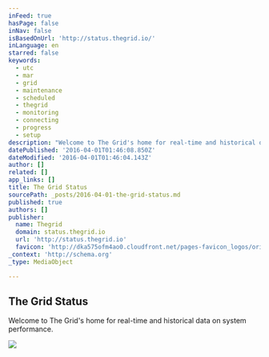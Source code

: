 ```yaml
---
inFeed: true
hasPage: false
inNav: false
isBasedOnUrl: 'http://status.thegrid.io/'
inLanguage: en
starred: false
keywords:
  - utc
  - mar
  - grid
  - maintenance
  - scheduled
  - thegrid
  - monitoring
  - connecting
  - progress
  - setup
description: "Welcome to The Grid's home for real-time and historical data on system performance."
datePublished: '2016-04-01T01:46:08.850Z'
dateModified: '2016-04-01T01:46:04.143Z'
author: []
related: []
app_links: []
title: The Grid Status
sourcePath: _posts/2016-04-01-the-grid-status.md
published: true
authors: []
publisher:
  name: Thegrid
  domain: status.thegrid.io
  url: 'http://status.thegrid.io'
  favicon: 'http://dka575ofm4ao0.cloudfront.net/pages-favicon_logos/original/16425/wSEWPd4kSGWauIlLGUTu'
_context: 'http://schema.org'
_type: MediaObject

---
```

<article style=""><h1>The Grid Status</h1><p>Welcome to The Grid's home for real-time and historical data on system performance.</p></article>

![](https://the-grid-user-content.s3-us-west-2.amazonaws.com/1d139da8-acb9-4ca6-ab51-df7d5afe41be.jpg)